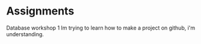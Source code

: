 # Assignments
Database workshop 1
Im trying to learn how to make a project on github, i'm understanding. 
